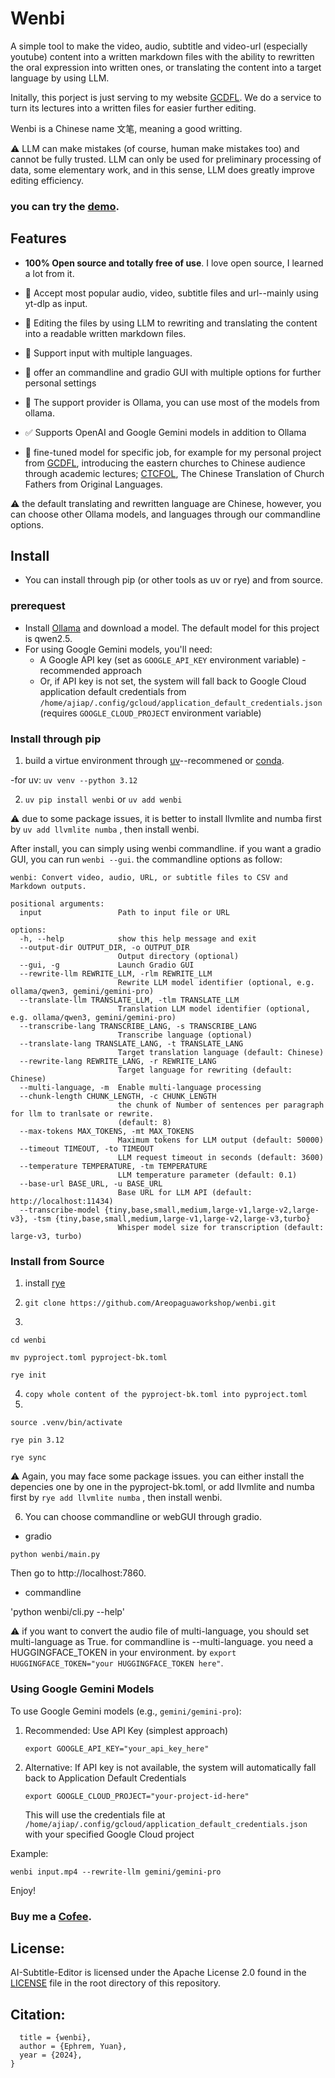 # Wenbi

A simple tool to make the video, audio, subtitle and video-url (especially youtube) content into a written markdown files with the ability to rewritten the oral expression into written ones, or translating the content into a target language by using LLM. 

Initally, this porject is just serving to my website [GCDFL](https://www.gcdfl.org/). We do a service to turn its lectures into a written files for easier further editing. 

Wenbi is a Chinese name 文笔, meaning a good writting. 

:warning: LLM can make mistakes (of course, human make mistakes too) and cannot be fully trusted. LLM can only be used for preliminary processing of data, some elementary work, and in this sense, LLM does greatly improve editing efficiency. 


### you can try the [demo](https://archive.gcdfl.org/). 

## Features

- **100% Open source and totally free of use**. I love open source, I learned a lot from it. 

- :100: Accept most popular audio, video, subtitle files and url--mainly using yt-dlp as input. 

- :100: Editing the files by using LLM to rewriting and translating the content into a readable written markdown files. 

- :100: Support input with multiple languages.

- :100: offer an commandline and gradio GUI with multiple options for further personal settings 

- :100: The support provider is Ollama, you can use most of the models from ollama. 

- :white_check_mark: Supports OpenAI and Google Gemini models in addition to Ollama

- :construction: fine-tuned model for specific job, for example for my personal project from [GCDFL](https://www.gcdfl.org/), introducing the eastern churches to Chinese audience through academic lectures; [CTCFOL](https://www.ctcfol.org/), The Chinese Translation of Church Fathers from Original Languages. 

:warning: the default translating and rewritten language are Chinese, however, you can choose other Ollama models, and languages through our commandline options. 

## Install
- You can install through pip (or other tools as uv or rye) and from source. 

### prerequest
- Install [Ollama](https://ollama.com/) and download a model. The default model for this project is qwen2.5.
- For using Google Gemini models, you'll need:
  - A Google API key (set as `GOOGLE_API_KEY` environment variable) - recommended approach
  - Or, if API key is not set, the system will fall back to Google Cloud application default credentials from `/home/ajiap/.config/gcloud/application_default_credentials.json` (requires `GOOGLE_CLOUD_PROJECT` environment variable)

### Install through pip

1. build a virtue environment through [uv](https://docs.astral.sh/uv/guides/install-python/)--recommened or [conda](https://docs.conda.io/projects/conda/en/latest/user-guide/install/index.html).

-for uv: `uv venv --python 3.12`

2. `uv pip install wenbi` or `uv add wenbi`

:warning: due to some package issues, it is better to install llvmlite and numba first by `uv add llvmlite numba` , then install wenbi. 

After install, you can simply using wenbi commandline. if you want a gradio GUI, you can run `wenbi --gui`. the commandline options as follow: 
```
wenbi: Convert video, audio, URL, or subtitle files to CSV and Markdown outputs.

positional arguments:
  input                 Path to input file or URL

options:
  -h, --help            show this help message and exit
  --output-dir OUTPUT_DIR, -o OUTPUT_DIR
                        Output directory (optional)
  --gui, -g             Launch Gradio GUI
  --rewrite-llm REWRITE_LLM, -rlm REWRITE_LLM
                        Rewrite LLM model identifier (optional, e.g. ollama/qwen3, gemini/gemini-pro)
  --translate-llm TRANSLATE_LLM, -tlm TRANSLATE_LLM
                        Translation LLM model identifier (optional, e.g. ollama/qwen3, gemini/gemini-pro)
  --transcribe-lang TRANSCRIBE_LANG, -s TRANSCRIBE_LANG
                        Transcribe language (optional)
  --translate-lang TRANSLATE_LANG, -t TRANSLATE_LANG
                        Target translation language (default: Chinese)
  --rewrite-lang REWRITE_LANG, -r REWRITE_LANG
                        Target language for rewriting (default: Chinese)
  --multi-language, -m  Enable multi-language processing
  --chunk-length CHUNK_LENGTH, -c CHUNK_LENGTH
                        the chunk of Number of sentences per paragraph for llm to tranlsate or rewrite.
                        (default: 8)
  --max-tokens MAX_TOKENS, -mt MAX_TOKENS
                        Maximum tokens for LLM output (default: 50000)
  --timeout TIMEOUT, -to TIMEOUT
                        LLM request timeout in seconds (default: 3600)
  --temperature TEMPERATURE, -tm TEMPERATURE
                        LLM temperature parameter (default: 0.1)
  --base-url BASE_URL, -u BASE_URL
                        Base URL for LLM API (default: http://localhost:11434)
  --transcribe-model {tiny,base,small,medium,large-v1,large-v2,large-v3}, -tsm {tiny,base,small,medium,large-v1,large-v2,large-v3,turbo}
                        Whisper model size for transcription (default: large-v3, turbo)

```

### Install from Source

1. install [rye](https://rye.astral.sh/)

2. `
git clone https://github.com/Areopaguaworkshop/wenbi.git
` 
3. 
```
cd wenbi 

mv pyproject.toml pyproject-bk.toml

rye init 

```

4. `
copy whole content of the pyproject-bk.toml into pyproject.toml
` 
5. 
`source .venv/bin/activate` 

`rye pin 3.12` 

`rye sync`

:warning: Again, you may face some package issues. you can either install the depencies one by one in the pyproject-bk.toml, or  add llvmlite and numba first by `rye add llvmlite numba` , then install wenbi. 

6. You can choose commandline or webGUI through gradio.

- gradio

`python wenbi/main.py`

Then go to http://localhost:7860. 

- commandline 

'python wenbi/cli.py --help'

:warning: if you want to convert the audio file of multi-language, you should set multi-language as True. for commandline is --multi-language. you need a HUGGINGFACE_TOKEN in your environment. by `export HUGGINGFACE_TOKEN="your HUGGINGFACE_TOKEN here"`. 

### Using Google Gemini Models

To use Google Gemini models (e.g., `gemini/gemini-pro`):

1. Recommended: Use API Key (simplest approach)
   ```
   export GOOGLE_API_KEY="your_api_key_here"
   ```

2. Alternative: If API key is not available, the system will automatically fall back to Application Default Credentials
   ```
   export GOOGLE_CLOUD_PROJECT="your-project-id-here"
   ```
   This will use the credentials file at `/home/ajiap/.config/gcloud/application_default_credentials.json` with your specified Google Cloud project

Example:
```
wenbi input.mp4 --rewrite-llm gemini/gemini-pro
```


Enjoy! 

### Buy me a [Cofee](https://www.gcdfl.org/donate/). 

## License:
AI-Subtitle-Editor is licensed under the Apache License 2.0 found in the [LICENSE](https://github.com/Areopaguaworkshop/AI-Subtitle-Editor/blob/main/license.md) file in the root directory of this repository.

## Citation:
```@article{Areopaguaworkshop/wenbi
  title = {wenbi},
  author = {Ephrem, Yuan},
  year = {2024},
}

```

